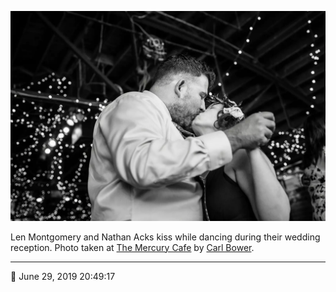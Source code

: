 ![Len Montgomery and Nathan Acks kiss](assets/2402e8281d549b03ae1081f3635ba1d3.webp)

Len Montgomery and Nathan Acks kiss while dancing during their wedding reception. Photo taken at [The Mercury Cafe](http://mercurycafe.com/) by [Carl Bower](http://carlbowerphotos.com/).

- - - -

📅 June 29, 2019 20:49:17
